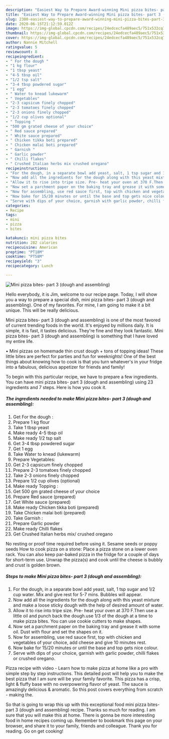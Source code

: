 ```yaml
---
description: "Easiest Way to Prepare Award-winning Mini pizza bites- part 3 (dough and assembling)"
title: "Easiest Way to Prepare Award-winning Mini pizza bites- part 3 (dough and assembling)"
slug: 2300-easiest-way-to-prepare-award-winning-mini-pizza-bites-part-3-dough-and-assembling
date: 2020-06-15T21:12:59.012Z
image: https://img-global.cpcdn.com/recipes/24edcecfa489aec5/751x532cq70/mini-pizza-bites-part-3-dough-and-assembling-recipe-main-photo.jpg
thumbnail: https://img-global.cpcdn.com/recipes/24edcecfa489aec5/751x532cq70/mini-pizza-bites-part-3-dough-and-assembling-recipe-main-photo.jpg
cover: https://img-global.cpcdn.com/recipes/24edcecfa489aec5/751x532cq70/mini-pizza-bites-part-3-dough-and-assembling-recipe-main-photo.jpg
author: Nannie Mitchell
ratingvalue: 5
reviewcount: 8
recipeingredient:
- " For the dough "
- "1 kg flour"
- "1 tbsp yeast"
- "4-5 tbsp oil"
- "1/2 tsp salt"
- "3-4 tbsp powdered sugar"
- "1 egg"
- " Water to knead lukewarm"
- " Vegetables"
- "2-3 capsicum finely chopped"
- "2-3 tomatoes finely chopped"
- "2-3 onions finely chopped"
- "1/2 cup olives optional"
- " Topping "
- "500 gm grated cheese of your choice"
- " Red sauce prepared"
- " White sauce prepared"
- " Chicken tikka boti prepared"
- " Chicken malai boti prepared"
- " Garnish "
- " Garlic powder"
- " Chilli flakes"
- " Crushed Italian herbs mix crushed oregano"
recipeinstructions:
- "For the dough, in a separate bowl add yeast, salt, 1 tsp sugar and 1/2 cup water. Mix and give rest for 5-7 mins. Bubbles will appear."
- "Now add all the ingredients for the dough along with this yeast mixture and make a loose sticky dough with the help of desired amount of water."
- "Allow it to rise into tripe size. Pre- heat your oven at 370 F.Then use a little oil and punch back the dough.use 1/3 of the dough at a time to make pizza bites. You can use cookie cutters to make shapes."
- "Now set a parchment paper on the baking tray and grease it with some oil. Dust with flour and set the shapes on it."
- "Now for assembling, use red sauce first, top with chicken and vegetables of your choice, add cheese and give 10 minutes rest."
- "Now bake for 15/20 minutes or until the base and top gets nice colour."
- "Serve with dips of your choice, garnish with garlic powder, chilli flakes or crushed oregano."
categories:
- Recipe
tags:
- mini
- pizza
- bites

katakunci: mini pizza bites 
nutrition: 282 calories
recipecuisine: American
preptime: "PT18M"
cooktime: "PT58M"
recipeyield: "3"
recipecategory: Lunch

---
```



![Mini pizza bites- part 3 (dough and assembling)](https://img-global.cpcdn.com/recipes/24edcecfa489aec5/751x532cq70/mini-pizza-bites-part-3-dough-and-assembling-recipe-main-photo.jpg)

Hello everybody, it is Jim, welcome to our recipe page. Today, I will show you a way to prepare a special dish, mini pizza bites- part 3 (dough and assembling). One of my favorites. For mine, I am going to make it a bit unique. This will be really delicious.

Mini pizza bites- part 3 (dough and assembling) is one of the most favored of current trending foods in the world. It's enjoyed by millions daily. It is simple, it is fast, it tastes delicious. They're fine and they look fantastic. Mini pizza bites- part 3 (dough and assembling) is something that I have loved my entire life.

• Mini pizzas on homemade thin crust dough + tons of topping ideas! These little bites are perfect for parties and fun for weeknights! One of the best things about knowing how to cook is that you turn whatever&#39;s in your fridge into a fabulous, delicious appetizer for friends and family!


To begin with this particular recipe, we have to prepare a few ingredients. You can have mini pizza bites- part 3 (dough and assembling) using 23 ingredients and 7 steps. Here is how you cook it.

<!--inarticleads1-->

##### The ingredients needed to make Mini pizza bites- part 3 (dough and assembling):

1. Get  For the dough :
1. Prepare 1 kg flour
1. Take 1 tbsp yeast
1. Make ready 4-5 tbsp oil
1. Make ready 1/2 tsp salt
1. Get 3-4 tbsp powdered sugar
1. Get 1 egg
1. Take  Water to knead (lukewarm)
1. Prepare  Vegetables:
1. Get 2-3 capsicum finely chopped
1. Prepare 2-3 tomatoes finely chopped
1. Take 2-3 onions finely chopped
1. Prepare 1/2 cup olives (optional)
1. Make ready  Topping :
1. Get 500 gm grated cheese of your choice
1. Prepare  Red sauce (prepared)
1. Get  White sauce (prepared)
1. Make ready  Chicken tikka boti (prepared)
1. Take  Chicken malai boti (prepared)
1. Take  Garnish :
1. Prepare  Garlic powder
1. Make ready  Chilli flakes
1. Get  Crushed Italian herbs mix/ crushed oregano


No resting or proof time required before using it. Sesame seeds or poppy seeds How to cook pizza on a stone: Place a pizza stone on a lower oven rack. You can also keep par-baked pizza in the fridge for a couple of days for short-term use. Unwrap the pizza(s) and cook until the cheese is bubbly and crust is golden brown. 

<!--inarticleads2-->

##### Steps to make Mini pizza bites- part 3 (dough and assembling):

1. For the dough, in a separate bowl add yeast, salt, 1 tsp sugar and 1/2 cup water. Mix and give rest for 5-7 mins. Bubbles will appear.
1. Now add all the ingredients for the dough along with this yeast mixture and make a loose sticky dough with the help of desired amount of water.
1. Allow it to rise into tripe size. Pre- heat your oven at 370 F.Then use a little oil and punch back the dough.use 1/3 of the dough at a time to make pizza bites. You can use cookie cutters to make shapes.
1. Now set a parchment paper on the baking tray and grease it with some oil. Dust with flour and set the shapes on it.
1. Now for assembling, use red sauce first, top with chicken and vegetables of your choice, add cheese and give 10 minutes rest.
1. Now bake for 15/20 minutes or until the base and top gets nice colour.
1. Serve with dips of your choice, garnish with garlic powder, chilli flakes or crushed oregano.


Pizza recipe with video - Learn how to make pizza at home like a pro with simple step by step instructions. This detailed post will help you to make the best pizza that I am sure will be your family favorite. This pizza has a crisp, light &amp; fluffy base with no overpowering flavor of yeast. The sauce is amazingly delicious &amp; aromatic. So this post covers everything from scratch - making the. 

So that is going to wrap this up with this exceptional food mini pizza bites- part 3 (dough and assembling) recipe. Thanks so much for reading. I am sure that you will make this at home. There is gonna be more interesting food in home recipes coming up. Remember to bookmark this page on your browser, and share it to your family, friends and colleague. Thank you for reading. Go on get cooking!
